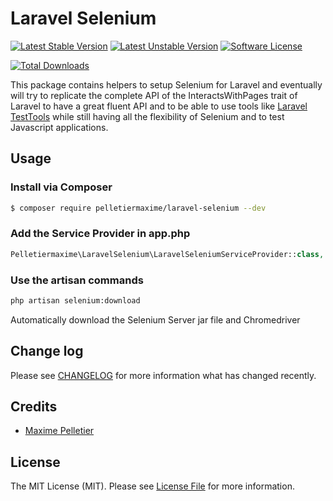 # Laravel Selenium

[![Latest Stable Version](https://poser.pugx.org/pelletiermaxime/laravel-selenium/v/stable.svg)](link-packagist)
[![Latest Unstable Version](https://poser.pugx.org/pelletiermaxime/laravel-selenium/v/unstable.svg)](link-packagist)
[![Software License][ico-license]](LICENSE.md)
<!-- [![Coverage Status][ico-scrutinizer]][link-scrutinizer] -->
<!-- [![Quality Score][ico-code-quality]][link-code-quality] -->
[![Total Downloads][ico-downloads]][link-downloads]

This package contains helpers to setup Selenium for Laravel and eventually will try to replicate the complete API
of the InteractsWithPages trait of Laravel to have a great fluent API and to be able to use tools
like [Laravel TestTools][link-testtools] while still having all the flexibility of Selenium
and to test Javascript applications.

## Usage

### Install via Composer

``` bash
$ composer require pelletiermaxime/laravel-selenium --dev
```

### Add the Service Provider in app.php

```php
Pelletiermaxime\LaravelSelenium\LaravelSeleniumServiceProvider::class,
```

### Use the artisan commands

```bash
php artisan selenium:download
```

Automatically download the Selenium Server jar file and Chromedriver

## Change log

Please see [CHANGELOG](CHANGELOG.md) for more information what has changed recently.

## Credits

- [Maxime Pelletier][link-author]

## License

The MIT License (MIT). Please see [License File](LICENSE.md) for more information.

[ico-license]: https://img.shields.io/badge/license-MIT-brightgreen.svg?style=flat-square
[ico-travis]: https://img.shields.io/travis/pelletiermaxime/laravel-selenium/master.svg?style=flat-square
[ico-scrutinizer]: https://img.shields.io/scrutinizer/coverage/g/pelletiermaxime/laravel-selenium.svg?style=flat-square
[ico-code-quality]: https://img.shields.io/scrutinizer/g/pelletiermaxime/laravel-selenium.svg?style=flat-square
[ico-downloads]: https://img.shields.io/packagist/dt/pelletiermaxime/laravel-selenium.svg?style=flat-square

[link-packagist]: https://packagist.org/packages/pelletiermaxime/laravel-selenium
[link-travis]: https://travis-ci.org/pelletiermaxime/laravel-selenium
[link-scrutinizer]: https://scrutinizer-ci.com/g/pelletiermaxime/laravel-selenium/code-structure
[link-code-quality]: https://scrutinizer-ci.com/g/pelletiermaxime/laravel-selenium
[link-downloads]: https://packagist.org/packages/pelletiermaxime/laravel-selenium
[link-author]: https://github.com/pelletiermaxime
[link-testtools]: https://chrome.google.com/webstore/detail/laravel-testtools/ddieaepnbjhgcbddafciempnibnfnakl?hl=en
